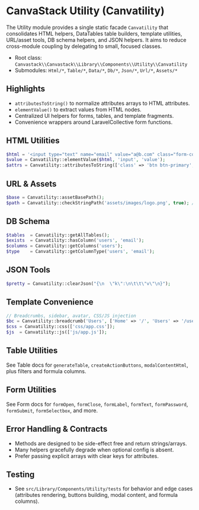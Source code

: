 # CanvaStack Utility (Canvatility)

The Utility module provides a single static facade `Canvatility` that consolidates HTML helpers, DataTables table builders, template utilities, URL/asset tools, DB schema helpers, and JSON helpers. It aims to reduce cross-module coupling by delegating to small, focused classes.

- Root class: `Canvastack\\Canvastack\\Library\\Components\\Utility\\Canvatility`
- Submodules: `Html/*`, `Table/*`, `Data/*`, `Db/*`, `Json/*`, `Url/*`, `Assets/*`

## Highlights

- `attributesToString()` to normalize attributes arrays to HTML attributes.
- `elementValue()` to extract values from HTML nodes.
- Centralized UI helpers for forms, tables, and template fragments.
- Convenience wrappers around LaravelCollective form functions.

## HTML Utilities

```php
$html = '<input type="text" name="email" value="a@b.com" class="form-control">';
$value = Canvatility::elementValue($html, 'input', 'value');
$attrs = Canvatility::attributesToString(['class' => 'btn btn-primary', 'id' => 'submit']);
```

## URL & Assets

```php
$base = Canvatility::assetBasePath();
$path = Canvatility::checkStringPath('assets/images/logo.png', true); // returns resolved path or null
```

## DB Schema

```php
$tables  = Canvatility::getAllTables();
$exists  = Canvatility::hasColumn('users', 'email');
$columns = Canvatility::getColumns('users');
$type    = Canvatility::getColumnType('users', 'email');
```

## JSON Tools

```php
$pretty = Canvatility::clearJson("{\n  \"k\":\n\t\t\"v\"\n}");
```

## Template Convenience

```php
// Breadcrumbs, sidebar, avatar, CSS/JS injection
$bc = Canvatility::breadcrumb('Users', ['Home' => '/', 'Users' => '/users']);
$css = Canvatility::css(['css/app.css']);
$js  = Canvatility::js(['js/app.js']);
```

## Table Utilities

See Table docs for `generateTable`, `createActionButtons`, `modalContentHtml`, plus filters and formula columns.

## Form Utilities

See Form docs for `formOpen`, `formClose`, `formLabel`, `formText`, `formPassword`, `formSubmit`, `formSelectbox`, and more.

## Error Handling & Contracts

- Methods are designed to be side-effect free and return strings/arrays.
- Many helpers gracefully degrade when optional config is absent.
- Prefer passing explicit arrays with clear keys for attributes.

## Testing

- See `src/Library/Components/Utility/tests` for behavior and edge cases (attributes rendering, buttons building, modal content, and formula columns).
